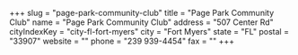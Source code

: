 +++
slug = "page-park-community-club"
title = "Page Park Community Club"
name = "Page Park Community Club"
address = "507 Center Rd"
cityIndexKey = "city-fl-fort-myers"
city = "Fort Myers"
state = "FL"
postal = "33907"
website = ""
phone = "239 939-4454"
fax = ""
+++
